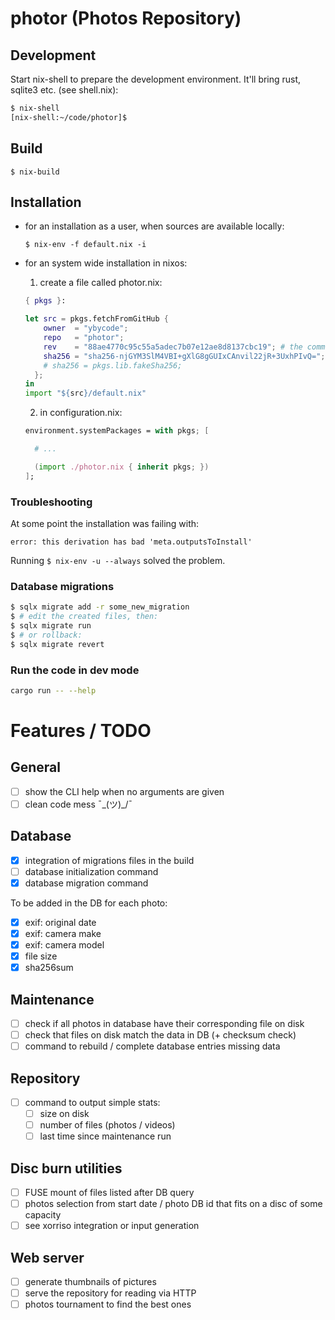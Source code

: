 # photor (Photos Repository)

## Development

Start nix-shell to prepare the development environment. It'll bring rust,
sqlite3 etc. (see shell.nix):

```bash
$ nix-shell
[nix-shell:~/code/photor]$
```

## Build

```
$ nix-build
```

## Installation

- for an installation as a user, when sources are available locally:

  ```
  $ nix-env -f default.nix -i
  ```

- for an system wide installation in nixos:

  1. create a file called photor.nix:

    ```nix
    { pkgs }:

    let src = pkgs.fetchFromGitHub {
        owner  = "ybycode";
        repo   = "photor";
        rev    = "88ae4770c95c55a5adec7b07e12ae8d8137cbc19"; # the commit to install
        sha256 = "sha256-njGYM3SlM4VBI+gXlG8gGUIxCAnvil22jR+3UxhPIvQ="; # given in the error of a build tried with the fake hash
        # sha256 = pkgs.lib.fakeSha256;
      };
    in
    import "${src}/default.nix"
    ```
  2. in configuration.nix:

    ```nix
    environment.systemPackages = with pkgs; [

      # ...

      (import ./photor.nix { inherit pkgs; })
    ];
    ```

### Troubleshooting

At some point the installation was failing with:
```
error: this derivation has bad 'meta.outputsToInstall'
```

Running `$ nix-env -u --always` solved the problem.

### Database migrations

```bash
$ sqlx migrate add -r some_new_migration
$ # edit the created files, then:
$ sqlx migrate run
$ # or rollback:
$ sqlx migrate revert
```

### Run the code in dev mode

```bash
cargo run -- --help
```

# Features / TODO

## General

- [ ] show the CLI help when no arguments are given
- [ ] clean code mess ¯\_(ツ)_/¯

## Database

- [x] integration of migrations files in the build
- [ ] database initialization command
- [x] database migration command

To be added in the DB for each photo:

- [x] exif: original date
- [x] exif: camera make
- [x] exif: camera model
- [x] file size
- [x] sha256sum

## Maintenance

- [ ] check if all photos in database have their corresponding file on disk
- [ ] check that files on disk match the data in DB (+ checksum check)
- [ ] command to rebuild / complete database entries missing data

## Repository

- [ ] command to output simple stats:
  - [ ] size on disk
  - [ ] number of files (photos / videos)
  - [ ] last time since maintenance run

## Disc burn utilities

- [ ] FUSE mount of files listed after DB query
- [ ] photos selection from start date / photo DB id that fits on a disc of some capacity
- [ ] see xorriso integration or input generation

## Web server

- [ ] generate thumbnails of pictures
- [ ] serve the repository for reading via HTTP
- [ ] photos tournament to find the best ones
